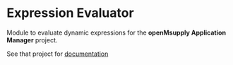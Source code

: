 # Expression Evaluator

Module to evaluate dynamic expressions for the **openMsupply Application Manager** project.

See that project for [documentation](https://github.com/openmsupply/application-manager-server/wiki/Query-Syntax)
